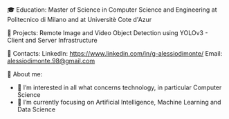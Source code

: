 
🎓 Education:
Master of Science in Computer Science and Engineering at Politecnico di Milano and at Universitè Cote d'Azur

📌 Projects:
Remote Image and Video Object Detection using YOLOv3 - Client and Server Infrastructure

📢 Contacts:
LinkedIn: https://www.linkedin.com/in/g-alessiodimonte/
Email: alessiodimonte.98@gmail.com

👦 About me:
- 👀 I’m interested in all what concerns technology, in particular Computer Science
- 🌱 I’m currently focusing on Artificial Intelligence, Machine Learning and Data Science 
